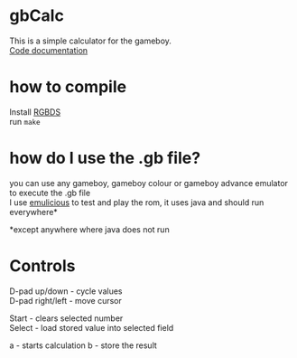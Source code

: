 # gbCalc
This is a simple calculator for the gameboy.  
[Code documentation](https://github.com/RLH-2110/gbCalc/wiki#gbcalc-overview)

# how to compile

Install [RGBDS](https://rgbds.gbdev.io/install/)  
run `make`  

# how do I use the .gb file?

you can use any gameboy, gameboy colour or gameboy advance emulator to execute the .gb file  
I use [emulicious](https://emulicious.net/downloads/) to test and play the rom, it uses java and should run everywhere*  

\*except anywhere where java does not run


# Controls

D-pad up/down		- cycle values  
D-pad right/left	- move cursor  
  
Start			- clears selected number  
Select  - load stored value into selected field

a				- starts calculation
b       - store the result
